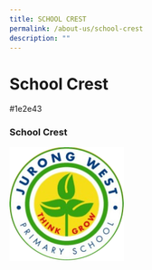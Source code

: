 ```yaml
---
title: SCHOOL CREST
permalink: /about-us/school-crest
description: ""
---
```

# School Crest
#1e2e43

### School Crest

<img src="/images/jwps_school_crest.png" alt="School Crest" class="center" style="width:40%">